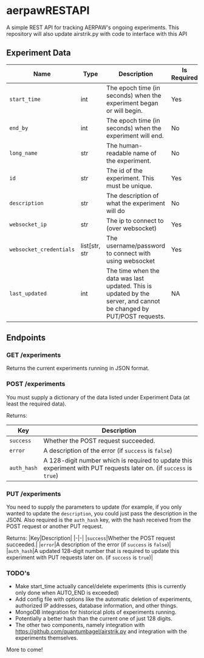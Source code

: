 # aerpawRESTAPI
A simple REST API for tracking AERPAW's ongoing experiments. This repository will also update airstrik.py with code to interface with this API

## Experiment Data

|Name|Type|Description|Is Required|
|-|-|-|-|
|`start_time`|int|The epoch time (in seconds) when the experiment began or will begin.|Yes|
|`end_by`|int|The epoch time (in seconds) when the experiment will end.|No|
|`long_name`|str|The human-readable name of the experiment.|No|
|`id`|str|The id of the experiment. This must be unique.|Yes|
|`description`|str|The description of what the experiment will do|No|
|`websocket_ip`|str|The ip to connect to (over websocket)|Yes|
|`websocket_credentials`|list[str, str|The username/password to connect with using websocket|Yes|
|`last_updated`|int|The time when the data was last updated. This is updated by the server, and cannot be changed by PUT/POST requests.|NA|



## Endpoints

### GET /experiments

Returns the current experiments running in JSON format.


### POST /experiments

You must supply a dictionary of the data listed under Experiment Data (at least the required data).

Returns:

|Key|Description|
|-|-|
|`success`|Whether the POST request succeeded.|
|`error`|A description of the error (if `success` is `false`)|
|`auth_hash`|A 128-digit number which is required to update this experiment with PUT requests later on. (if `success` is `true`)|



### PUT /experiments

You need to supply the parameters to update (for example, if you only wanted to update the `description`, you could just pass the description in the JSON. Also required is the `auth_hash` key, with the hash received from the POST request or another PUT request.

Returns:
|Key|Description|
|-|-|
|`success`|Whether the POST request succeeded.|
|`error`|A description of the error (if `success` is `false`)|
|`auth_hash`|A updated 128-digit number that is required to update this experiment with PUT requests later on. (if `success` is `true`)|

### TODO's

* Make start_time actually cancel/delete experiments (this is currently only done when AUTO_END is exceeded)
* Add config file with options like the automatic deletion of experiments, authorized IP addresses, database information, and other things.
* MongoDB integration for historical plots of experiments running.
* Potentially a better hash than the current one of just 128 digits.
* The other two components, namely integration with https://github.com/quantumbagel/airstrik.py and integration with the experiments themselves.

More to come!
